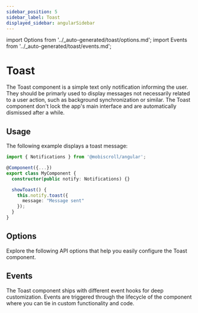 ```yaml
---
sidebar_position: 5
sidebar_label: Toast
displayed_sidebar: angularSidebar
---
```


import Options from '../\_auto-generated/toast/options.md';
import Events from '../\_auto-generated/toast/events.md';

# Toast

The Toast component is a simple text only notification informing the user.
They should be primarly used to display messages not necessarily related to a user action, such as background synchronization or similar.
The Toast component don't lock the app's main interface and are automatically dismissed after a while.

## Usage

The following example displays a toast message:

```ts
import { Notifications } from '@mobiscroll/angular';

@Component({...})
export class MyComponent {
  constructor(public notify: Notifications) {}

  showToast() {
    this.notify.toast({
      message: "Message sent"
    });
  }
}
```

<div className="option-list">

## Options
Explore the following API options that help you easily configure the Toast component.

<Options />

## Events
The Toast component ships with different event hooks for deep customization. Events are triggered through the lifecycle of the component where you can tie in custom functionality and code.

<Events />

</div>
